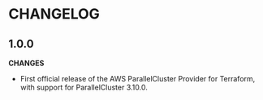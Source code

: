 # CHANGELOG

## 1.0.0

**CHANGES**
- First official release of the AWS ParallelCluster Provider for Terraform, with support for ParallelCluster 3.10.0.
